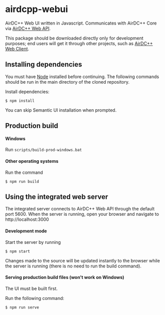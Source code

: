 # airdcpp-webui

AirDC++ Web UI written in Javascript. Communicates with AirDC++ Core via [AirDC++ Web API](https://github.com/airdcpp/airdcpp-webapi).

This package should be downloaded directly only for development purposes; end users will get it through other projects, such as [AirDC++ Web Client](https://github.com/maksis/airdcpp-webclient).

## Installing dependencies

You must have [Node](https://nodejs.org/en/) installed before continuing. The following commands should be run in the main directory of the cloned repository.

Install dependencies:

    $ npm install

You can skip Semantic UI installation when prompted.

## Production build

#### Windows

Run ``scripts/build-prod-windows.bat``


#### Other operating systems

Run the command

    $ npm run build
    

## Using the integrated web server

The integrated server connects to AirDC++ Web API through the default port 5600. When the server is running, open your browser and navigate to http://localhost:3000

#### Development mode

Start the server by running

    $ npm start

Changes made to the source will be updated instantly to the browser while the server is running (there is no need to run the build command).

#### Serving production build files (won't work on Windows)

The UI must be built first.

Run the following command:

    $ npm run serve
